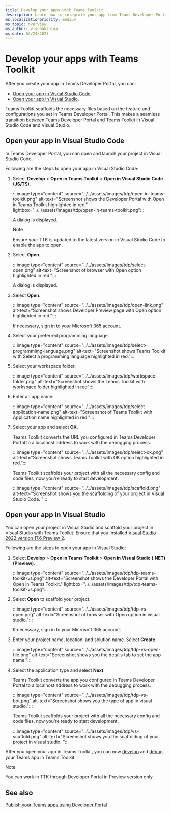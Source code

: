 ```yaml
---
title: Develop your apps with Teams Toolkit
description: Learn how to integrate your app from Teams Developer Portal to Teams Toolkit in Visual Studio Code and Visual Studio.
ms.localizationpriority: medium
ms.topic: overview
ms.author: v-sdhakshina
ms.date: 04/24/2023
---
```


# Develop your apps with Teams Toolkit

After you create your app in Teams Developer Portal, you can:

* [Open your app in Visual Studio Code](#open-your-app-in-visual-studio-code).
* [Open your app in Visual Studio](#open-your-app-in-visual-studio).

Teams Toolkit scaffolds the necessary files based on the feature and configurations you set in Teams Developer Portal. This makes a seamless transition between Teams Developer Portal and Teams Toolkit in Visual Studio Code and Visual Studio.

## Open your app in Visual Studio Code

In Teams Developer Portal, you can open and launch your project in Visual Studio Code.

Following are the steps to open your app in Visual Studio Code:

1. Select **Develop** > **Open in Teams Toolkit** > **Open in Visual Studio Code (JS/TS)**.

    :::image type="content" source="../../assets/images/tdp/open-in-teams-toolkit.png" alt-text="Screenshot shows the Developer Portal with Open in Teams Toolkit highlighted in red." lightbox="../../assets/images/tdp/open-in-teams-toolkit.png":::

    A dialog is displayed.

    > [!NOTE]
    > Ensure your TTK is updated to the latest version in Visual Studio Code to enable the app to open.

1. Select **Open**.

    :::image type="content" source="../../assets/images/tdp/select-open.png" alt-text="Screenshot of browser with Open option highlighted in red.":::

    A dialog is displayed.

1. Select **Open**.

    :::image type="content" source="../../assets/images/tdp/open-link.png" alt-text="Screenshot shows Developer Preview page with Open option highlighted in red.":::

   If necessary, sign in to your Microsoft 365 account.

1. Select your preferred programming language.

    :::image type="content" source="../../assets/images/tdp/select-programmimg-language.png" alt-text="Screenshot shows Teams Toolkit with Select a programming language highlighted in red.":::

1. Select your workspace folder.

    :::image type="content" source="../../assets/images/tdp/workspace-folder.png" alt-text="Screenshot shows the Teams Toolkit with workspace folder highlighted in red":::

1. Enter an app name.

    :::image type="content" source="../../assets/images/tdp/select-application-name.png" alt-text="Screenshot of Teams Toolkit with Application name highlighted in red.":::

1. Select your app and select **OK**.

   Teams Toolkit converts the URL you configured in Teams Developer Portal to a localhost address to work with the debugging process.

    :::image type="content" source="../../assets/images/tdp/select-ok.png" alt-text="Screenshot shows Teams Toolkit with OK option highlighted in red.":::

   Teams Toolkit scaffolds your project with all the necessary config and code files, now you're ready to start development.

    :::image type="content" source="../../assets/images/tdp/scaffold.png" alt-text="Screenshot shows you the scaffolding of your project in Visual Studio Code. ":::

## Open your app in Visual Studio

You can open your project in Visual Studio and scaffold your project in Visual Studio with Teams Toolkit. Ensure that you installed [Visual Studio 2022 version 17.6 Preview 2](/visualstudio/releases/2022/release-notes-preview#17.6.0-pre.2.0).

Following are the steps to open your app in Visual Studio:

1. Select **Develop** > **Open in Teams Toolkit** > **Open in Visual Studio (.NET) (Preview)**.

    :::image type="content" source="../../assets/images/tdp/tdp-teams-toolkit-vs.png" alt-text="Screenshot shows the Developer Portal with Open in Teams Toolkit." lightbox="../../assets/images/tdp/tdp-teams-toolkit-vs.png":::

1. Select **Open** to scaffold your project.

    :::image type="content" source="../../assets/images/tdp/tdp-vs-open.png" alt-text="Screenshot of browser with Open option in visual studio.":::

   If necessary, sign in to your Microsoft 365 account.

1. Enter your project name, location, and solution name. Select **Create**.

    :::image type="content" source="../../assets/images/tdp/tdp-vs-open-file.png" alt-text="Screenshot shows you the details tab to set the app name.":::

1. Select the application type and select **Next**.

   Teams Toolkit converts the app you configured in Teams Developer Portal to a localhost address to work with the debugging process.

    :::image type="content" source="../../assets/images/tdp/tdp-vs-bot.png" alt-text="Screenshot shows you the type of app in visual studio.":::

   Teams Toolkit scaffolds your project with all the necessary config and code files, now you're ready to start development.

    :::image type="content" source="../../assets/images/tdp/vs-scaffold.png" alt-text="Screenshot shows you the scaffolding of your project in visual studio. ":::

After you open your app in Teams Toolkit, you can now [develop](/microsoftteams/platform/toolkit/teamsfx-multi-env) and [debug](../../toolkit/debug-overview.md) your Teams app in Teams Toolkit.

  > [!NOTE]
  > You can work in TTK through Developer Portal in Preview version only. 

## See also

[Publish your Teams apps using Developer Portal](../../toolkit/publish-your-teams-apps-using-developer-portal.md)
